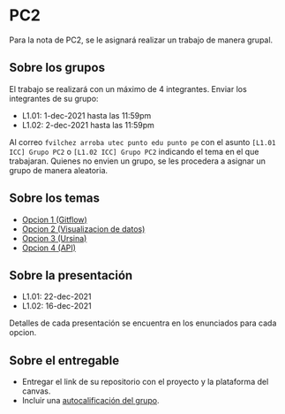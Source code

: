 # PC2

Para la nota de PC2, se le asignará realizar un trabajo de manera grupal.

## Sobre los grupos

El trabajo se realizará con un máximo de 4 integrantes. Enviar los integrantes de su grupo:

- L1.01: 1-dec-2021 hasta las 11:59pm
- L1.02: 2-dec-2021 hasta las 11:59pm

Al correo `fvilchez arroba utec punto edu punto pe` con el asunto `[L1.01 ICC] Grupo PC2` o `[L1.02 ICC] Grupo PC2` indicando el tema en el que trabajaran. Quienes no envien un grupo, se les procedera a asignar un grupo de manera aleatoria.

## Sobre los temas

- [Opcion 1 (Gitflow)](./option1)
- [Opcion 2 (Visualizacion de datos)](./option2)
- [Opcion 3 (Ursina)](./option3)
- [Opcion 4 (API)](./option4)

## Sobre la presentación

- L1.01: 22-dec-2021
- L1.02: 16-dec-2021

Detalles de cada presentación se encuentra en los enunciados para cada opcion.

## Sobre el entregable

- Entregar el link de su repositorio con el proyecto y la plataforma del canvas.
- Incluir una [autocalificación del grupo](./autocalification.md).
